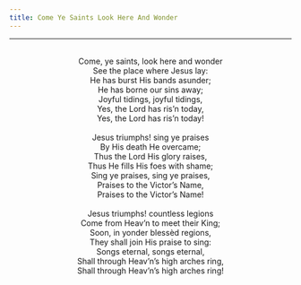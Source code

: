 ```yaml
---
title: Come Ye Saints Look Here And Wonder
---
```


---
<center>
<br/>
Come, ye saints, look here and wonder<br/>
See the place where Jesus lay:<br/>
He has burst His bands asunder;<br/>
He has borne our sins away;<br/>
Joyful tidings, joyful tidings,<br/>
Yes, the Lord has ris’n today,<br/>
Yes, the Lord has ris’n today!<br/>
<br/>
Jesus triumphs! sing ye praises<br/>
By His death He overcame;<br/>
Thus the Lord His glory raises,<br/>
Thus He fills His foes with shame;<br/>
Sing ye praises, sing ye praises,<br/>
Praises to the Victor’s Name,<br/>
Praises to the Victor’s Name!<br/>
<br/>
Jesus triumphs! countless legions<br/>
Come from Heav’n to meet their King;<br/>
Soon, in yonder blessèd regions,<br/>
They shall join His praise to sing:<br/>
Songs eternal, songs eternal,<br/>
Shall through Heav’n’s high arches ring,<br/>
Shall through Heav’n’s high arches ring!<br/>

</center>